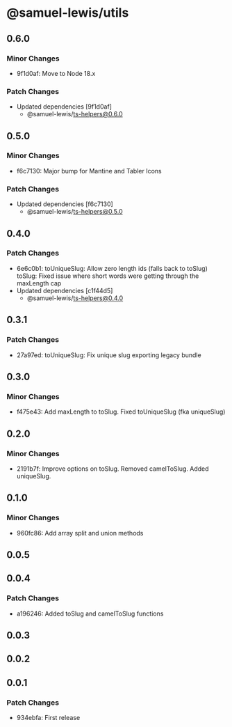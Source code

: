 # @samuel-lewis/utils

## 0.6.0

### Minor Changes

- 9f1d0af: Move to Node 18.x

### Patch Changes

- Updated dependencies [9f1d0af]
  - @samuel-lewis/ts-helpers@0.6.0

## 0.5.0

### Minor Changes

- f6c7130: Major bump for Mantine and Tabler Icons

### Patch Changes

- Updated dependencies [f6c7130]
  - @samuel-lewis/ts-helpers@0.5.0

## 0.4.0

### Patch Changes

- 6e6c0b1: toUniqueSlug: Allow zero length ids (falls back to toSlug)
  toSlug: Fixed issue where short words were getting through the maxLength cap
- Updated dependencies [c1f44d5]
  - @samuel-lewis/ts-helpers@0.4.0

## 0.3.1

### Patch Changes

- 27a97ed: toUniqueSlug: Fix unique slug exporting legacy bundle

## 0.3.0

### Minor Changes

- f475e43: Add maxLength to toSlug. Fixed toUniqueSlug (fka uniqueSlug)

## 0.2.0

### Minor Changes

- 2191b7f: Improve options on toSlug. Removed camelToSlug. Added uniqueSlug.

## 0.1.0

### Minor Changes

- 960fc86: Add array split and union methods

## 0.0.5

## 0.0.4

### Patch Changes

- a196246: Added toSlug and camelToSlug functions

## 0.0.3

## 0.0.2

## 0.0.1

### Patch Changes

- 934ebfa: First release

